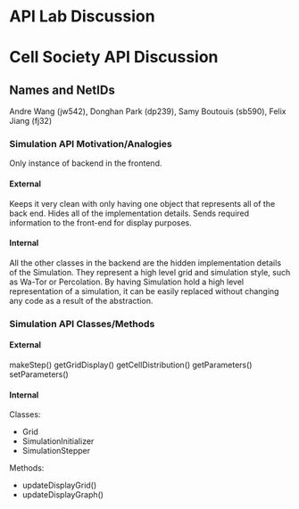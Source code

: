 # API Lab Discussion
# Cell Society API Discussion

## Names and NetIDs
Andre Wang (jw542),
Donghan Park (dp239),
Samy Boutouis (sb590), 
Felix Jiang (fj32)

### Simulation API Motivation/Analogies
Only instance of backend in the frontend. 

#### External
Keeps it very clean with only having one object that represents all of the back end. Hides all of the implementation details. Sends required information to the front-end for display purposes.

#### Internal
All the other classes in the backend are the hidden implementation details of the Simulation. They represent a high level grid and simulation style, such as Wa-Tor or Percolation. By having Simulation hold a high level representation of a simulation, it can be easily replaced without changing any code as a result of the abstraction. 

### Simulation API Classes/Methods

#### External
makeStep()
getGridDisplay()
getCellDistribution()
getParameters()
setParameters()

#### Internal
Classes:
  * Grid
  * SimulationInitializer
  * SimulationStepper

Methods:
  * updateDisplayGrid()
  * updateDisplayGraph()

